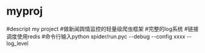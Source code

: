 # myproj
#descript my project
#做新闻舆情监控的轻量级爬虫框架
#完整的log系统
#链接调度使用redis
#命令行输入python spider/run.pyc --debug --config xxxx  --log_level
